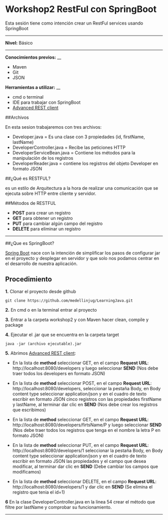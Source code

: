 # Workshop2 RestFul con SpringBoot



Esta sesión tiene como intención crear un RestFul services usando SpringBoot 
___

**Nivel:** Básico
___
**Conocimientos previos:**
__
- Maven
- Git
- JSON

**Herramientas a utilizar:**
__
- cmd o terminal
- IDE para trabajar con SpringBoot
- [Advanced REST client](https://chrome.google.com/webstore/detail/advanced-rest-client/hgmloofddffdnphfgcellkdfbfbjeloo)


##Archivos

En esta sesion trabajaremos con tres archivos:

- Developer.java = Es una clase con 3 propiedades (id, firstName, lastName)
- DeveloperController.java = Recibe las peticiones HTTP
- DeveloperServiceBean.java = Contiene los métodos para la manipulación de los registros
- DeveloperReader.java = contiene los registros del objeto Developer en formato JSON


##¿Qué es RESTFUL?

es un estilo de Arquitectura a la hora de realizar una comunicación que se ejecuta sobre HTTP entre cliente y servidor.

##Métodos de RESTFUL

- **POST** para crear un registro
- **GET** para obtener un registro
- **PUT** para cambiar algún campo del registro
- **DELETE** para eliminar un registro
___

##¿Que es SpringBoot?


[Spring Boot](https://projects.spring.io/spring-boot/) nace con la intención de simplificar los pasos de configurar jar en el proyecto y desplegar en servidor y que solo nos podamos centrar en el desarrollo de nuestra aplicación. 

## Procedimiento

**1.** Clonar el proyecto desde github

```
git clone https://github.com/medellinjug/LearningJava.git
```
**2.** En cmd o en la terminal entrar al proyecto

**3.** Entrar a la carpeta workshop2 y con Maven hacer clean, compile y package

**4.** Ejecutar el .jar que se encuentra en la carpeta target

```
java -jar (archivo ejecutable).jar
```
**5.** Abrimos [Advanced REST client](https://chrome.google.com/webstore/detail/advanced-rest-client/hgmloofddffdnphfgcellkdfbfbjeloo):

- En la lista de **method** seleccionar GET, en el campo **Request URL**: http://localhost:8080/developers y luego seleccionar **SEND**
(Nos debe traer todos los developers en formato JSON)

- En la lista de **method** seleccionar POST, en el campo **Request URL**: http://localhost:8080/developers, seleccionar la pestaña Body, en Body content type seleccionar application/json y en el cuadro de texto escribir
  en formato JSON cinco registros con las propiedades firstName y lastName, al terminar dar clic en **SEND**
  (Nos debe crear los registros que escribimos)

- En la lista de **method** seleccionar GET, en el campo **Request URL**: http://localhost:8080/developers/firtsName/P y luego seleccionar **SEND**
(Nos debe traer todos los registros que tenga en el nombre la letra P en formato JSON)

- En la lista de **method** seleccionar PUT, en el campo **Request URL**: http://localhost:8080/developers/1 seleccionar la pestaña Body, en Body content type seleccionar application/json y en el cuadro de texto escribir
en formato JSON  las propiedades y el campo que desea modificar, al terminar dar clic en **SEND** (Debe cambiar los campos que modificamos)

- En la lista de **method** seleccionar DELETE, en el campo **Request URL**: http://localhost:8080/developers/1 
  y dar clic en **SEND** (Se elimina el registro que tenia el id=1)
  
**6** En la clase DeveloperController.java en la linea 54 crear el método que filtre por lastName y comprobar su funcionamiento.
___  






